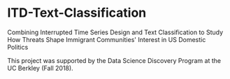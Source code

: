 # ITD-Text-Classification
Combining Interrupted Time Series Design and Text Classification to Study How Threats Shape Immigrant Communities' Interest in US Domestic Politics

This project was supported by the Data Science Discovery Program at the UC Berkley (Fall 2018).
